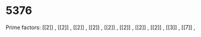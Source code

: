 # 5376

Prime factors: [[2]] , [[2]] , [[2]] , [[2]] , [[2]] , [[2]] , [[2]] , [[2]] , [[3]] , [[7]] , 